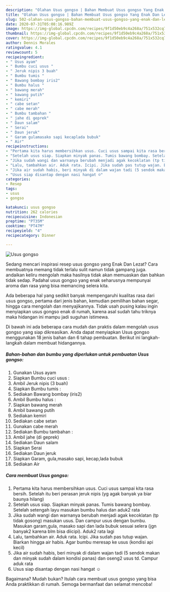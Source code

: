 ```yaml
---
description: "Olahan Usus gongso | Bahan Membuat Usus gongso Yang Enak Dan Lezat"
title: "Olahan Usus gongso | Bahan Membuat Usus gongso Yang Enak Dan Lezat"
slug: 502-olahan-usus-gongso-bahan-membuat-usus-gongso-yang-enak-dan-lezat
date: 2020-07-31T05:08:16.989Z
image: https://img-global.cpcdn.com/recipes/9f1d50eb9c4a268a/751x532cq70/usus-gongso-foto-resep-utama.jpg
thumbnail: https://img-global.cpcdn.com/recipes/9f1d50eb9c4a268a/751x532cq70/usus-gongso-foto-resep-utama.jpg
cover: https://img-global.cpcdn.com/recipes/9f1d50eb9c4a268a/751x532cq70/usus-gongso-foto-resep-utama.jpg
author: Dennis Morales
ratingvalue: 4.1
reviewcount: 5
recipeingredient:
- " Usus ayam"
- " Bumbu cuci usus "
- " Jeruk nipis 3 buah"
- " Bumbu tumis "
- " Bawang bombay iris2"
- " Bumbu halus "
- " bawang merah"
- " bawang putih"
- " kemiri"
- " cabe setan"
- " cabe merah"
- " Bumbu tambahan "
- " jahe di geprek"
- " Daun salam"
- " Serai"
- " Daun jeruk"
- " Garam gulamasako sapi kecaplada bubuk"
- " Air"
recipeinstructions:
- "Pertama kita harus membersihkan usus. Cuci usus sampai kita rasa bersih. Setelah itu beri perasan jeruk nipis (yg agak banyak ya biar baunya hilang)"
- "Setelah usus siap. Siapkan minyak panas. Tumis bawang bombay. Setelah setengah layu masukan bumbu halus dan aduk2 rata"
- "Jika sudah wangi dan warnanya berubah menjadi agak kecoklatan (tp tidak gosong) masukan usus. Dan campur usus dengan bumbu. Masukan garam,gula, masako sapi dan lada bubuk sesuai selera (jgn banyak2 karena blm bisa diicipi). Aduk2 rata lagi"
- "Lalu, tambahkan air. Aduk rata. Icipi. Jika sudah pas tutup wajan. Biarkan hingga air habis. Agar bumbu meresap ke usus (kondisi api kecil)"
- "Jika air sudah habis, beri minyak di dalam wajan tadi (5 sendok makan dan minyak sudah dalam kondisi panas) dan oseng2 usus td. Campur aduk rata"
- "Usus siap disantap dengan nasi hangat ☺"
categories:
- Resep
tags:
- usus
- gongso

katakunci: usus gongso 
nutrition: 262 calories
recipecuisine: Indonesian
preptime: "PT35M"
cooktime: "PT47M"
recipeyield: "4"
recipecategory: Dinner

---
```



![Usus gongso](https://img-global.cpcdn.com/recipes/9f1d50eb9c4a268a/751x532cq70/usus-gongso-foto-resep-utama.jpg)

Sedang mencari inspirasi resep usus gongso yang Enak Dan Lezat? Cara membuatnya memang tidak terlalu sulit namun tidak gampang juga. andaikan keliru mengolah maka hasilnya tidak akan memuaskan dan bahkan tidak sedap. Padahal usus gongso yang enak seharusnya mempunyai aroma dan rasa yang bisa memancing selera kita.

Ada beberapa hal yang sedikit banyak mempengaruhi kualitas rasa dari usus gongso, pertama dari jenis bahan, kemudian pemilihan bahan segar, hingga cara mengolah dan menyajikannya. Tidak usah pusing kalau ingin menyiapkan usus gongso enak di rumah, karena asal sudah tahu triknya maka hidangan ini mampu jadi suguhan istimewa.




Di bawah ini ada beberapa cara mudah dan praktis dalam mengolah usus gongso yang siap dikreasikan. Anda dapat menyiapkan Usus gongso menggunakan 18 jenis bahan dan 6 tahap pembuatan. Berikut ini langkah-langkah dalam membuat hidangannya.

<!--inarticleads1-->

##### Bahan-bahan dan bumbu yang diperlukan untuk pembuatan Usus gongso:

1. Gunakan  Usus ayam
1. Siapkan  Bumbu cuci usus :
1. Ambil  Jeruk nipis (3 buah)
1. Siapkan  Bumbu tumis :
1. Sediakan  Bawang bombay (iris2)
1. Ambil  Bumbu halus :
1. Siapkan  bawang merah
1. Ambil  bawang putih
1. Sediakan  kemiri
1. Sediakan  cabe setan
1. Gunakan  cabe merah
1. Sediakan  Bumbu tambahan :
1. Ambil  jahe (di geprek)
1. Sediakan  Daun salam
1. Siapkan  Serai
1. Sediakan  Daun jeruk
1. Siapkan  Garam, gula,masako sapi, kecap,lada bubuk
1. Sediakan  Air




<!--inarticleads2-->

##### Cara membuat Usus gongso:

1. Pertama kita harus membersihkan usus. Cuci usus sampai kita rasa bersih. Setelah itu beri perasan jeruk nipis (yg agak banyak ya biar baunya hilang)
1. Setelah usus siap. Siapkan minyak panas. Tumis bawang bombay. Setelah setengah layu masukan bumbu halus dan aduk2 rata
1. Jika sudah wangi dan warnanya berubah menjadi agak kecoklatan (tp tidak gosong) masukan usus. Dan campur usus dengan bumbu. Masukan garam,gula, masako sapi dan lada bubuk sesuai selera (jgn banyak2 karena blm bisa diicipi). Aduk2 rata lagi
1. Lalu, tambahkan air. Aduk rata. Icipi. Jika sudah pas tutup wajan. Biarkan hingga air habis. Agar bumbu meresap ke usus (kondisi api kecil)
1. Jika air sudah habis, beri minyak di dalam wajan tadi (5 sendok makan dan minyak sudah dalam kondisi panas) dan oseng2 usus td. Campur aduk rata
1. Usus siap disantap dengan nasi hangat ☺




Bagaimana? Mudah bukan? Itulah cara membuat usus gongso yang bisa Anda praktikkan di rumah. Semoga bermanfaat dan selamat mencoba!

